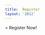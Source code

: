 ```yaml
---
title:  Register
layout: '2012'
---
```

= Register Now!

<script type="text/javascript">var host = (("https:" == document.location.protocol) ? "https://secure." : "http://");document.write(unescape("%3Cscript src='" + host + "wufoo.com/scripts/embed/form.js' type='text/javascript'%3E%3C/script%3E"));</script>

<script type="text/javascript">
var s7x2r7 = new WufooForm();
s7x2r7.initialize({
'userName':'mwrc', 
'formHash':'s7x2r7', 
'autoResize':true,
'height':'1403',
'header':'show', 
'ssl':true});
s7x2r7.display();
</script>
